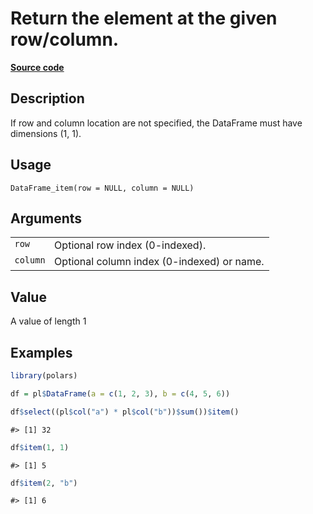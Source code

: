 

# Return the element at the given row/column.

[**Source code**](https://github.com/pola-rs/r-polars/tree/main/R/dataframe__frame.R#L2353)

## Description

If row and column location are not specified, the DataFrame must have
dimensions (1, 1).

## Usage

<pre><code class='language-R'>DataFrame_item(row = NULL, column = NULL)
</code></pre>

## Arguments

<table>
<tr>
<td style="white-space: nowrap; font-family: monospace; vertical-align: top">
<code id="row">row</code>
</td>
<td>
Optional row index (0-indexed).
</td>
</tr>
<tr>
<td style="white-space: nowrap; font-family: monospace; vertical-align: top">
<code id="column">column</code>
</td>
<td>
Optional column index (0-indexed) or name.
</td>
</tr>
</table>

## Value

A value of length 1

## Examples

``` r
library(polars)

df = pl$DataFrame(a = c(1, 2, 3), b = c(4, 5, 6))

df$select((pl$col("a") * pl$col("b"))$sum())$item()
```

    #> [1] 32

``` r
df$item(1, 1)
```

    #> [1] 5

``` r
df$item(2, "b")
```

    #> [1] 6
